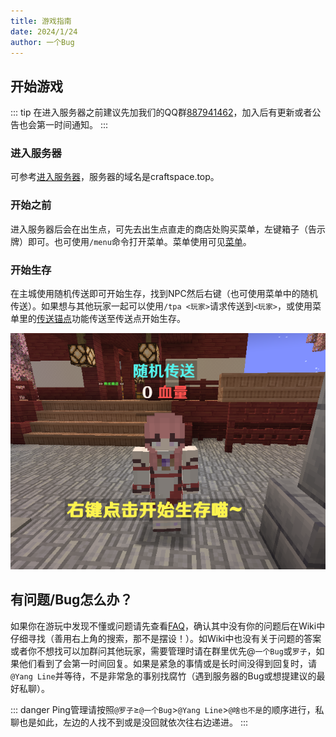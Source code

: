 ```yaml
---
title: 游戏指南
date: 2024/1/24
author: 一个Bug
---
```

## 开始游戏
::: tip
在进入服务器之前建议先加我们的QQ群[887941462](http://qm.qq.com/cgi-bin/qm/qr?_wv=1027&k=uhjy32pyM533T6qzuYBOomOIoKJl-vnT&authKey=qESZ7oqXyjnOKAIWvi5heN4E8Dp0D1F1FYJy%2FP1AFZxldKRUo1h5EL1dtC3G4WI9&noverify=0&group_code=453406318)，加入后有更新或者公告也会第一时间通知。
:::

### 进入服务器
可参考[进入服务器](../main/README.md#进入服务器)，服务器的域名是craftspace.top。

### 开始之前
进入服务器后会在出生点，可先去出生点直走的商店处购买菜单，左键箱子（告示牌）即可。也可使用`/menu`命令打开菜单。菜单使用可见[菜单](../main/menu.md)。

### 开始生存
在主城使用随机传送即可开始生存，找到NPC然后右键（也可使用菜单中的随机传送）。如果想与其他玩家一起可以使用`/tpa <玩家>`请求传送到`<玩家>`，或使用菜单里的[传送锚点](../main/menu.md#传送锚点)功能传送至传送点开始生存。

![](2024-02-28_08.37.30.png)

## 有问题/Bug怎么办？
如果你在游玩中发现不懂或问题请先查看[FAQ](../index#faq)，确认其中没有你的问题后在Wiki中仔细寻找（善用右上角的搜索，那不是摆设！）。如Wiki中也没有关于问题的答案或者你不想找可以加群问其他玩家，需要管理时请在群里优先@`一个Bug`或`罗子`，如果他们看到了会第一时间回复。如果是紧急的事情或是长时间没得到回复时，请`@Yang Line`并等待，不是非常急的事别找腐竹（遇到服务器的Bug或想提建议的最好私聊）。

::: danger
Ping管理请按照`@罗子`≥`@一个Bug`>`@Yang Line`>`@啥也不是`的顺序进行，私聊也是如此，左边的人找不到或是没回就依次往右边递进。
:::
